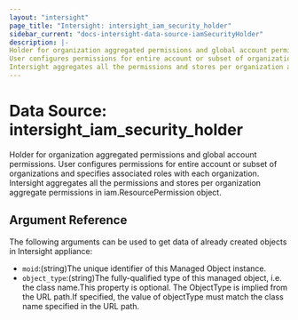 ```yaml
---
layout: "intersight"
page_title: "Intersight: intersight_iam_security_holder"
sidebar_current: "docs-intersight-data-source-iamSecurityHolder"
description: |-
Holder for organization aggregated permissions and global account permissions.
User configures permissions for entire account or subset of organizations and specifies associated roles with each organization.
Intersight aggregates all the permissions and stores per organization aggregate permissions in iam.ResourcePermission object.
---
```


# Data Source: intersight_iam_security_holder
Holder for organization aggregated permissions and global account permissions.
User configures permissions for entire account or subset of organizations and specifies associated roles with each organization.
Intersight aggregates all the permissions and stores per organization aggregate permissions in iam.ResourcePermission object.
## Argument Reference
The following arguments can be used to get data of already created objects in Intersight appliance:
* `moid`:(string)The unique identifier of this Managed Object instance.
* `object_type`:(string)The fully-qualified type of this managed object, i.e. the class name.This property is optional. The ObjectType is implied from the URL path.If specified, the value of objectType must match the class name specified in the URL path.

